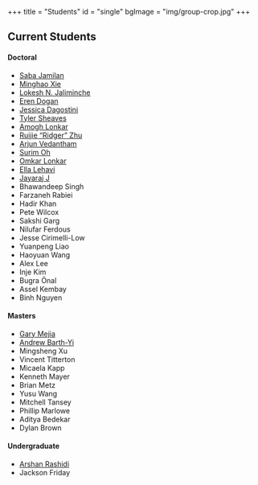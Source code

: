+++
title = "Students"
id = "single"
bgImage = "img/group-crop.jpg"
+++

Current Students
------------------
#### Doctoral
* [Saba Jamilan](https://users.soe.ucsc.edu/~sjamilan/)
* [Minghao Xie](https://users.soe.ucsc.edu/~mhxie/)
* [Lokesh N. Jaliminche](https://users.soe.ucsc.edu/~lokeshjaliminche/)
* [Eren Dogan](https://erendn.github.io/)
* [Jessica Dagostini](https://jessdagostini.github.io/)
* [Tyler Sheaves](https://tylersheaves.com/)
* [Amogh Lonkar](https://users.soe.ucsc.edu/~alonkar/)
* [Ruijie “Ridger” Zhu](https://ruijie-zhu.github.io/)
* [Arjun Vedantham](https://arjun.vedantham.xyz)
* [Surim Oh](https://5surim.github.io/)
* [Omkar Lonkar](https://olonkar29.github.io/)
* [Ella Lehavi](https://elehavi.github.io/)
* [Jayaraj J](https://jyrj.me)
* Bhawandeep Singh
* Farzaneh Rabiei
* Hadir Khan
* Pete Wilcox
* Sakshi Garg
* Nilufar Ferdous
* Jesse Cirimelli-Low
* Yuanpeng Liao
* Haoyuan Wang
* Alex Lee
* Inje Kim
* Bugra Önal
* Assel Kembay
* Binh Nguyen

#### Masters
* [Gary Mejia](https://gmejiamtz.github.io/)
* [Andrew Barth-Yi](https://aebarthyi.github.io)
*  Mingsheng Xu
* Vincent Titterton
* Micaela Kapp
* Kenneth Mayer
* Brian Metz
* Yusu Wang
* Mitchell Tansey
* Phillip Marlowe
* Aditya Bedekar
* Dylan Brown

#### Undergraduate
* [Arshan Rashidi](https://nahsra58.github.io/)
* Jackson Friday
